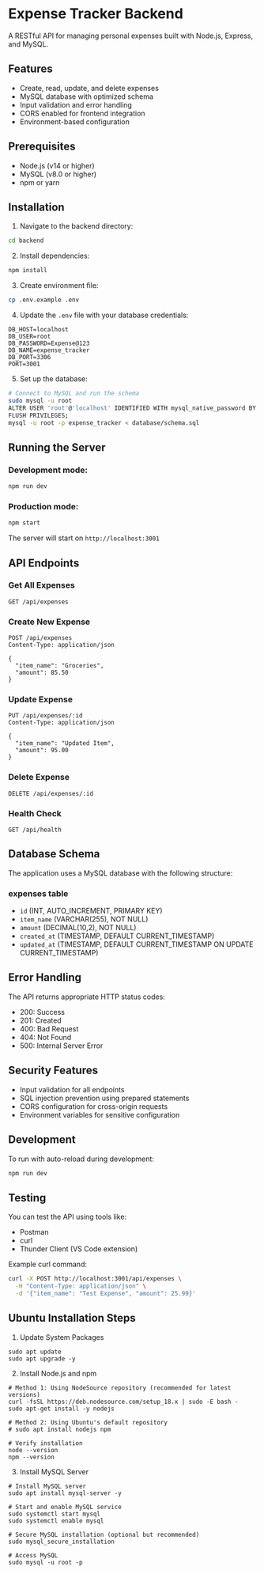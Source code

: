 
# Expense Tracker Backend

A RESTful API for managing personal expenses built with Node.js, Express, and MySQL.

## Features

- Create, read, update, and delete expenses
- MySQL database with optimized schema
- Input validation and error handling
- CORS enabled for frontend integration
- Environment-based configuration

## Prerequisites

- Node.js (v14 or higher)
- MySQL (v8.0 or higher)
- npm or yarn

## Installation

1. Navigate to the backend directory:
```bash
cd backend
```

2. Install dependencies:
```bash
npm install
```

3. Create environment file:
```bash
cp .env.example .env
```

4. Update the `.env` file with your database credentials:
```env
DB_HOST=localhost
DB_USER=root
DB_PASSWORD=Expense@123
DB_NAME=expense_tracker
DB_PORT=3306
PORT=3001
```

5. Set up the database:
```bash
# Connect to MySQL and run the schema
sudo mysql -u root
ALTER USER 'root'@'localhost' IDENTIFIED WITH mysql_native_password BY 'Expense@123';
FLUSH PRIVILEGES;
mysql -u root -p expense_tracker < database/schema.sql
```

## Running the Server

### Development mode:
```bash
npm run dev
```

### Production mode:
```bash
npm start
```

The server will start on `http://localhost:3001`

## API Endpoints

### Get All Expenses
```
GET /api/expenses
```

### Create New Expense
```
POST /api/expenses
Content-Type: application/json

{
  "item_name": "Groceries",
  "amount": 85.50
}
```

### Update Expense
```
PUT /api/expenses/:id
Content-Type: application/json

{
  "item_name": "Updated Item",
  "amount": 95.00
}
```

### Delete Expense
```
DELETE /api/expenses/:id
```

### Health Check
```
GET /api/health
```

## Database Schema

The application uses a MySQL database with the following structure:

### expenses table
- `id` (INT, AUTO_INCREMENT, PRIMARY KEY)
- `item_name` (VARCHAR(255), NOT NULL)
- `amount` (DECIMAL(10,2), NOT NULL)
- `created_at` (TIMESTAMP, DEFAULT CURRENT_TIMESTAMP)
- `updated_at` (TIMESTAMP, DEFAULT CURRENT_TIMESTAMP ON UPDATE CURRENT_TIMESTAMP)

## Error Handling

The API returns appropriate HTTP status codes:
- 200: Success
- 201: Created
- 400: Bad Request
- 404: Not Found
- 500: Internal Server Error

## Security Features

- Input validation for all endpoints
- SQL injection prevention using prepared statements
- CORS configuration for cross-origin requests
- Environment variables for sensitive configuration

## Development

To run with auto-reload during development:
```bash
npm run dev
```

## Testing

You can test the API using tools like:
- Postman
- curl
- Thunder Client (VS Code extension)

Example curl command:
```bash
curl -X POST http://localhost:3001/api/expenses \
  -H "Content-Type: application/json" \
  -d '{"item_name": "Test Expense", "amount": 25.99}'
```

## Ubuntu Installation Steps
1. Update System Packages
```
sudo apt update
sudo apt upgrade -y
```

2. Install Node.js and npm
```
# Method 1: Using NodeSource repository (recommended for latest versions)
curl -fsSL https://deb.nodesource.com/setup_18.x | sudo -E bash -
sudo apt-get install -y nodejs

# Method 2: Using Ubuntu's default repository
# sudo apt install nodejs npm

# Verify installation
node --version
npm --version
```

3. Install MySQL Server
```
# Install MySQL server
sudo apt install mysql-server -y

# Start and enable MySQL service
sudo systemctl start mysql
sudo systemctl enable mysql

# Secure MySQL installation (optional but recommended)
sudo mysql_secure_installation

# Access MySQL
sudo mysql -u root -p
```

